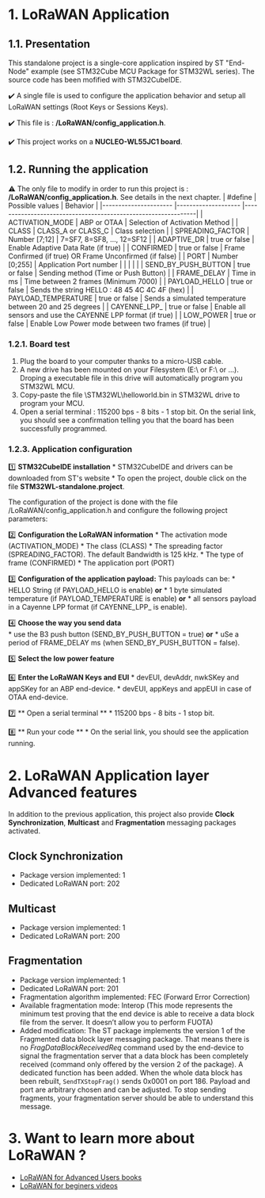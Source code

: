 

# 1. LoRaWAN Application
## 1.1. Presentation
This standalone project is a single-core application inspired by ST "End-Node" example (see STM32Cube MCU Package for STM32WL series). The source code has been mofified with STM32CubeIDE. 

:heavy_check_mark: A single file is used to configure the application behavior and setup all LoRaWAN settings (Root Keys or Sessions Keys).

:heavy_check_mark: This file is : **/LoRaWAN/config_application.h**.

:heavy_check_mark: This project works on a **NUCLEO-WL55JC1 board**.

## 1.2. Running the application
:warning: The only file to modify in order to run this project is : **/LoRaWAN/config_application.h**. See details in the next chapter.
| #define           	| Possible values      	|  Behavior                                                    	|
|----------------------	|--------------------	|---------------------------------------------------------------|
| ACTIVATION_MODE      	| ABP or OTAA        	|  Selection of Activation Method                              	|
| CLASS                	| CLASS_A or CLASS_C 	|  Class selection                                             	|
| SPREADING_FACTOR     	| Number [7;12]      	|  7=SF7, 8=SF8, ..., 12=SF12                                  	|
| ADAPTIVE_DR          	| true or false      	|  Enable Adaptive Data Rate (if true)                         	|
| CONFIRMED            	| true or false      	|  Frame Confirmed (if true) OR Frame Unconfirmed (if false)   	|
| PORT                 	| Number [0;255]     	|  Application Port number                                     	|
|                      	|                    	|                                                              	|
| SEND_BY_PUSH_BUTTON  	| true or false      	|  Sending method (Time or Push Button)                        	|
| FRAME_DELAY          	| Time in ms         	|  Time between 2 frames (Minimum 7000)                        	|
| PAYLOAD_HELLO        	| true or false      	|  Sends the string HELLO : 48 45 4C 4C 4F (hex)               	|
| PAYLOAD_TEMPERATURE  	| true or false      	|  Sends a simulated temperature between 20 and 25 degrees     	|
| CAYENNE_LPP_         	| true or false      	|  Enable all sensors and use the CAYENNE LPP format (if true) 	|
| LOW_POWER            	| true or false      	|  Enable Low Power mode between two frames (if true)          	|


### 1.2.1. Board test
1. Plug the board to your computer thanks to a micro-USB cable.
2. A new drive has been mounted on your Filesystem (E:\ or F:\ or ...). Droping a executable file in this drive will automatically program you STM32WL MCU.
3. Copy-paste the file \STM32WL\helloworld.bin in STM32WL drive to program your MCU.
4. Open a serial terminal : 115200 bps - 8 bits - 1 stop bit. On the serial link, you should see a confirmation telling you that the board has been successfully programmed.
 
### 1.2.3. Application configuration
:one: **STM32CubeIDE installation**
	* STM32CubeIDE and drivers can be downloaded from ST's website
	* To open the project, double click on the file **STM32WL-standalone\.project**.
	
The configuration of the project is done with the file /LoRaWAN/config_application.h and configure the following project parameters:

:two: **Configuration the LoRaWAN information**
    * The activation mode (ACTIVATION_MODE)
    * The class (CLASS)
    * The spreading factor (SPREADING_FACTOR). The default Bandwidth is 125 kHz.
    * The type of frame (CONFIRMED)
    * The application port (PORT)

:three: **Configuration of the application payload:**
This payloads can be:
    * HELLO String (if PAYLOAD_HELLO is enable) 
    **or**
    * 1 byte simulated temperature (if PAYLOAD_TEMPERATURE is enable)
    **or**
    * all sensors payload in a Cayenne LPP format (if CAYENNE_LPP_ is enable).

:four: **Choose the way you send data**   
    * use the B3 push button (SEND_BY_PUSH_BUTTON = true)
    **or**
    * uSe a period of FRAME_DELAY ms (when SEND_BY_PUSH_BUTTON = false).

:five: **Select the low power feature**

:six: **Enter the LoRaWAN Keys and EUI**
    * devEUI, devAddr, nwkSKey and appSKey for an ABP end-device.
    * devEUI, appKeys and appEUI in case of OTAA end-device. 

:seven:  ** Open a serial terminal **
	* 115200 bps - 8 bits - 1 stop bit.
 
:eight: ** Run your code **
	* On the serial link, you should see the application running.

# 2. LoRaWAN Application layer Advanced features
In addition to the previous application, this project also provide **Clock Synchronization**, **Multicast** and **Fragmentation** messaging packages activated. 

## Clock Synchronization
- Package version implemented:          1
- Dedicated LoRaWAN port:               202

## Multicast
- Package version implemented:          1
- Dedicated LoRaWAN port:               200

## Fragmentation
- Package version implemented:          1
- Dedicated LoRaWAN port:               201
- Fragmentation algorithm implemented:  FEC (Forward Error Correction)
- Available fragmentation mode:         Interop (This mode represents the minimum test proving that the end device is able to receive a data block file from the server.
                                        It doesn’t allow you to perform FUOTA)
- Added modification:                   The ST package implements the version 1 of the Fragmented data block layer messaging package. That means there is no _FragDataBlockReceivedReq_ command used by the end-device to signal the fragmentation server that a data block has been completely received (command only offered by the version 2 of the package). A dedicated function has been added. When the whole data block has been rebuilt, `SendTXStopFrag()` sends 0x0001 on port 186. Payload and port are arbitrary chosen and can be adjusted. To stop sending fragments, your fragmentation server should be able to understand this message.

# 3. Want to learn more about LoRaWAN ?
- [LoRaWAN for Advanced Users books](https://www.univ-smb.fr/lorawan/en/free-book/)
- [LoRaWAN for beginers videos](https://www.udemy.com/course/lora-lorawan-internet-of-things/?referralCode=21DED0F1021F4E261955)

